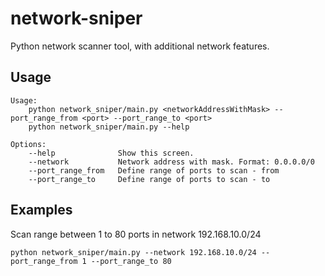 # network-sniper

Python network scanner tool, with additional network features.

## Usage

```shell
Usage:
    python network_sniper/main.py <networkAddressWithMask> --port_range_from <port> --port_range_to <port>
    python network_sniper/main.py --help
    
Options:
    --help              Show this screen.
    --network           Network address with mask. Format: 0.0.0.0/0
    --port_range_from   Define range of ports to scan - from
    --port_range_to     Define range of ports to scan - to
```
## Examples
Scan range between 1 to 80 ports in network 192.168.10.0/24

```shell
python network_sniper/main.py --network 192.168.10.0/24 --port_range_from 1 --port_range_to 80
```